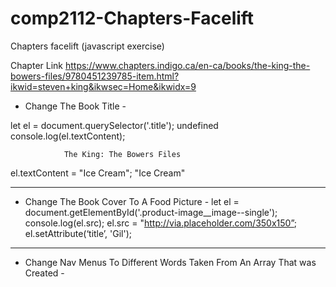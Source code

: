 # comp2112-Chapters-Facelift
Chapters facelift (javascript exercise)



Chapter Link
https://www.chapters.indigo.ca/en-ca/books/the-king-the-bowers-files/9780451239785-item.html?ikwid=steven+king&ikwsec=Home&ikwidx=9


- Change The Book Title -

let el = document.querySelector('.title');
undefined
console.log(el.textContent);

                The King: The Bowers Files  
                
el.textContent = "Ice Cream";
"Ice Cream"

---------------------------------------------------


- Change The Book Cover To A Food Picture -
let el = document.getElementById('.product-image__image--single');
console.log(el.src);
el.src = "http://via.placeholder.com/350x150”;
el.setAttribute(‘title’, 'Gil');


---------------------------------------------------


- Change Nav Menus To Different Words Taken From An Array That was Created -






